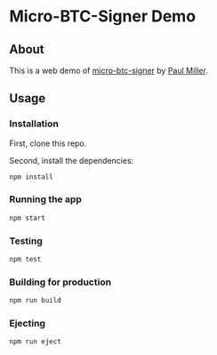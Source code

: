 # Micro-BTC-Signer Demo

## About

This is a web demo of [micro-btc-signer](https://github.com/paulmillr/micro-btc-signer) by [Paul Miller](https://github.com/paulmillr).

## Usage

### Installation

First, clone this repo.

Second, install the dependencies:

```bash
npm install
```

### Running the app

```bash
npm start
```

### Testing

```bash
npm test
```

### Building for production

```bash
npm run build
```

### Ejecting

```bash
npm run eject
```
